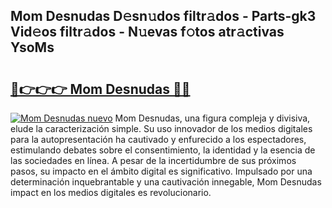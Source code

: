 ## Mom Desnudas D𝚎sn𝚞dos filtr𝚊dos - Parts-gk3 Vid𝚎os filtr𝚊dos - N𝚞evas f𝚘tos atr𝚊ctivas YsoMs

# <h2><a href="http://mb71u2e.tromn.icu/?c=Mom+Desnudas">🔗👉👉👉 Mom Desnudas 🔗🔗</a></h2>

[![Mom Desnudas nuevo](https://i.imgur.com/pEAQMta.gif)](http://mb71u2e.tromn.icu/?c=Mom+Desnudas)
Mom Desnudas, una figura compleja y divisiva, elude la caracterización simple. Su uso innovador de los medios digitales para la autopresentación ha cautivado y enfurecido a los espectadores, estimulando debates sobre el consentimiento, la identidad y la esencia de las sociedades en línea. A pesar de la incertidumbre de sus próximos pasos, su impacto en el ámbito digital es significativo. Impulsado por una determinación inquebrantable y una cautivación innegable, Mom Desnudas impact en los medios digitales es revolucionario.

